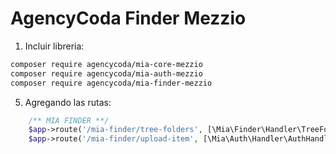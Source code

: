 # AgencyCoda Finder Mezzio

1. Incluir libreria:
```bash
composer require agencycoda/mia-core-mezzio
composer require agencycoda/mia-auth-mezzio
composer require agencycoda/mia-finder-mezzio
```
5. Agregando las rutas:
```php
    /** MIA FINDER **/
    $app->route('/mia-finder/tree-folders', [\Mia\Finder\Handler\TreeFoldersHandler::class], ['GET', 'POST', 'OPTIONS', 'HEAD'], 'mia-finder.tree-folders');
    $app->route('/mia-finder/upload-item', [\Mia\Auth\Handler\AuthHandler::class, \Mia\Finder\Handler\UploadItemHandler::class], ['POST', 'OPTIONS', 'HEAD'], 'mia-finder.upload-item');
```